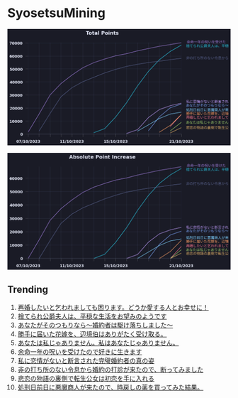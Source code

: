# SyosetsuMining


![](https://raw.githubusercontent.com/exc4l/SyosetsuMining/main/plots/point_trend.png)

![](https://raw.githubusercontent.com/exc4l/SyosetsuMining/main/plots/point_increase.png)


## Trending

1. [再婚したいと乞われましても困ります。どうか愛する人とお幸せに！](https://ncode.syosetu.com/n5114ik/)
2. [捨てられ公爵夫人は、平穏な生活をお望みのようです](https://ncode.syosetu.com/n4395il/)
3. [あなたがそのつもりなら〜婚約者は駆け落ちしました〜](https://ncode.syosetu.com/n6855il/)
4. [勝手に届いた花嫁を、辺境伯はありがたく受け取る。](https://ncode.syosetu.com/n6071il/)
5. [あなたは私じゃありません。私はあなたじゃありません。](https://ncode.syosetu.com/n7675il/)
6. [ 余命一年の呪いを受けたので好きに生きます](https://ncode.syosetu.com/n2839il/)
7. [私に恋情がないと断言された完璧婚約者の真の姿](https://ncode.syosetu.com/n6207il/)
8. [非の打ち所のない令息から婚約の打診が来たので、断ってみました](https://ncode.syosetu.com/n3462il/)
9. [悲恋の物語の裏側で転生公女は初恋を手に入れる](https://ncode.syosetu.com/n7564il/)
10. [処刑日前日に悪魔商人が来たので、時戻しの薬を買ってみた結果。](https://ncode.syosetu.com/n6639il/)
